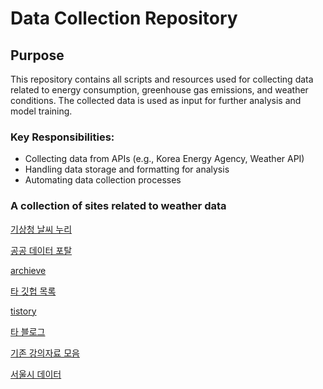# **Data Collection Repository**

## **Purpose**
This repository contains all scripts and resources used for collecting data related to energy consumption, greenhouse gas emissions, and weather conditions. The collected data is used as input for further analysis and model training.

### **Key Responsibilities**:
- Collecting data from APIs (e.g., Korea Energy Agency, Weather API)
- Handling data storage and formatting for analysis
- Automating data collection processes

### A collection of sites related to weather data 

[기상청 날씨 누리](https://www.weather.go.kr/w/index.do#dong/1111053000/37.577613288258206/126.97689786832184/%EC%84%9C%EC%9A%B8%20%EC%A2%85%EB%A1%9C%EA%B5%AC%20%EC%84%B8%EC%A2%85%EB%A1%9C/SCH/%EA%B2%BD%EB%B3%B5%EA%B6%81)

[공공 데이터 포탈](https://www.data.go.kr/index.do)

[archieve](https://velog.io/@hunterhunter/%EB%8D%B0%EC%9D%B4%ED%84%B0%EB%A5%BC-%EC%96%BB%EC%9D%84-%EC%88%98-%EC%9E%88%EB%8A%94-%EC%82%AC%EC%9D%B4%ED%8A%B8)

[타 깃헙 목록](https://gist.github.com/susie-Choi/d9eb7ef31890f12376d93d74915ddc22)

[tistory](https://acdongpgm.tistory.com/117)

[타 블로그](https://velog.io/@sukong/%EC%A0%95%EB%A6%AC-%EB%8D%B0%EC%9D%B4%ED%84%B0%EC%85%8B-%EC%82%AC%EC%9D%B4%ED%8A%B8)

[기존 강의자료 모음](https://github.com/justinbrianhwang/AI-project)

[서울시 데이터](https://data.seoul.go.kr/dataList/OA-15969/S/1/datasetView.do)
